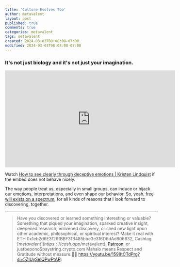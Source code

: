 ```yaml
---
title: 'Culture Evolves Too'
author: metavalent
layout: post
published: true
comments: true
categories: metavalent
tags: metavalent
created: 2024-03-03T08:08:08-07:00
modified: 2024-03-03T08:08:08-07:00
---
```


### It's not just biology and it's not just your imagination.

<!-- YouTube Player -->
<iframe id="ytplayer" type="text/html" class="center" loading=”lazy” width="560" height="320" src="https://www.youtube.com/embed/1598tCTdPrg" frameborder="0"></iframe>

Watch [How to see clearly through deceptive emotions | Kristen Lindquist](https://youtu.be/1598tCTdPrg) if the embed does not behave nicely.

The way people treat us, especially in small groups, can induce or hijack our emotions, interpretations, and even shape our behavior. So, yeah, [free will exists on a spectrum](), for all kinds of reasons that I look forward to discovering, together.

---
> Have you discovered or learned something interesting or valuable? Something that piqued your imagination, sparked creative insight, deepened research, enlivened discovery, or shed new light upon other academic, philosophical, or spiritual interest? Make it real with ETH 0x1eb2d6E3f26fBBF31B485bbe3e316D6dAd806632, Cashtag [$metavalent](https://cash.app/$metavalent), [Patreon](https://patreon.com/metavalent), or justbepono$paystring.crypto.com Mahalo means Respect and Gratitude without measure.🙏🏼
https://youtu.be/1598tCTdPrg?si=5ZIUySelQPwPtARj